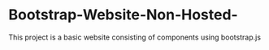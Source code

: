 # Bootstrap-Website-Non-Hosted-

This project is a basic website consisting of components using bootstrap.js 
